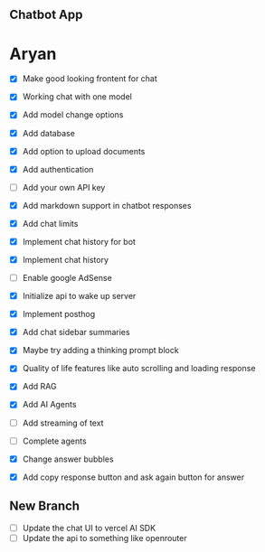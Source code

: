 ## Chatbot App
# Aryan

- [x] Make good looking frontent for chat
- [x] Working chat with one model
- [x] Add model change options
- [x] Add database
- [x] Add option to upload documents
- [x] Add authentication
- [ ] Add your own API key
- [x] Add markdown support in chatbot responses
- [x] Add chat limits
- [x] Implement chat history for bot
- [x] Implement chat history
- [ ] Enable google AdSense
- [x] Initialize api to wake up server
- [x] Implement posthog
- [x] Add chat sidebar summaries
- [x] Maybe try adding a thinking prompt block
- [x] Quality of life features like auto scrolling and loading response
- [x] Add RAG
- [x] Add AI Agents
- [ ] Add streaming of text
- [ ] Complete agents
- [x] Change answer bubbles
- [x] Add copy response button and ask again button for answer



## New Branch
- [ ] Update the chat UI to vercel AI SDK
- [ ] Update the api to something like openrouter